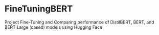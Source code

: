 # FineTuningBERT
 Project Fine-Tuning and Comparing performance of DistilBERT, BERT, and BERT Large (cased) models using Hugging Face
